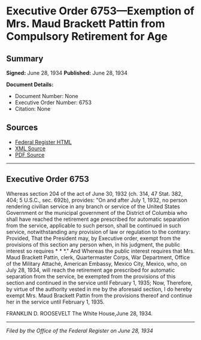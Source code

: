 # Executive Order 6753—Exemption of Mrs. Maud Brackett Pattin from Compulsory Retirement for Age

## Summary

**Signed:** June 28, 1934
**Published:** June 28, 1934

**Document Details:**
- Document Number: None
- Executive Order Number: 6753
- Citation: None

## Sources
- [Federal Register HTML](https://www.presidency.ucsb.edu/documents/executive-order-6753-exemption-mrs-maud-brackett-pattin-from-compulsory-retirement-for-age)
- [XML Source](None)
- [PDF Source](None)

---

## Executive Order 6753

Whereas section 204 of the act of June 30, 1932 (ch. 314, 47 Stat. 382, 404; 5 U.S.C., sec. 692b), provides:
"On and after July 1, 1932, no person rendering civilian service in any branch or service of the United States Government or the municipal government of the District of Columbia who shall have reached the retirement age prescribed for automatic separation from the service, applicable to such person, shall be continued in such service, notwithstanding any provision of law or regulation to the contrary: Provided, That the President may, by Executive order, exempt from the provisions of this section any person when, in his judgment, the public interest so requires * * *."
And Whereas the public interest requires that Mrs. Maud Brackett Pattin, clerk, Quartermaster Corps, War Department, Office of the Military Attaché, American Embassy, Mexico City, Mexico, who, on July 28, 1934, will reach the retirement age prescribed for automatic separation from the service, be exempted from the provisions of this section and continued in the service until February 1, 1935;
Now, Therefore, by virtue of the authority vested in me by the aforesaid section, I do hereby exempt Mrs. Maud Brackett Pattin from the provisions thereof and continue her in the service until February 1, 1935.

FRANKLIN D. ROOSEVELT
The White House,June 28, 1934.

---

*Filed by the Office of the Federal Register on June 28, 1934*
